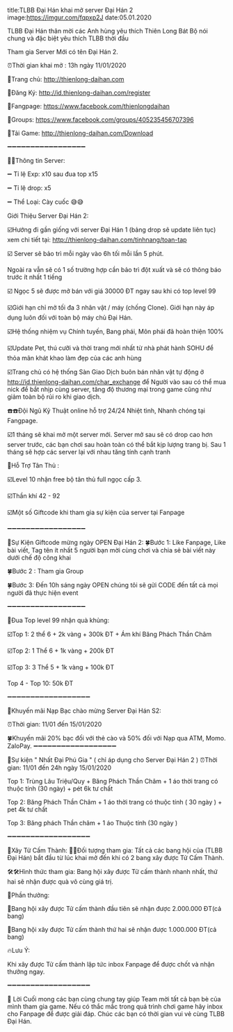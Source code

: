 title:TLBB Đại Hán khai mở server Đại Hán 2 
image:https://imgur.com/fqpxp2J
date:05.01.2020

TLBB Đại Hán thân mời các Anh hùng yêu thích Thiên Long Bát Bộ nói chung và đặc biệt yêu thích TLBB thời đầu

Tham gia Server Mới có tên Đại Hán 2.

⏰Thời gian khai mở : 13h ngày 11/01/2020

🔰Trang chủ: http://thienlong-daihan.com

🔰Đăng Ký: http://id.thienlong-daihan.com/register

🔰Fangpage: https://www.facebook.com/thienlongdaihan

🔰Groups: https://www.facebook.com/groups/405235456707396

🔰Tải Game: http://thienlong-daihan.com/Download

➖➖➖➖➖➖➖➖➖➖➖➖➖➖➖➖➖

📣📣Thông tin Server:

➖ Tỉ lệ Exp: x10 sau đua top x15

➖ Tỉ lệ drop: x5

➖ Thể Loại: Cày cuốc 😅😅

Giới Thiệu Server Đại Hán 2:

☑️Hướng đi gần giống với server Đại Hán 1 (bảng drop sẽ update liên tục)
xem chi tiết tại: http://thienlong-daihan.com/tinhnang/toan-tap

☑️ Server sẽ bảo trì mỗi ngày vào 6h tối mỗi lần 5 phút.

Ngoài ra vẫn sẽ có 1 số trường hợp cần bảo trì đột xuất và sẽ có thông báo trước ít nhất 1 tiếng

☑️ Ngọc 5 sẽ được mở bán với giá 30000 ĐT ngay sau khi có top level 99

☑️Giới hạn chỉ mở tối đa 3 nhân vật / máy (chống Clone). Giới hạn này áp dụng luôn đối với toàn bộ máy chủ Đại Hán.

☑️Hệ thống nhiệm vụ Chính tuyến, Bang phái, Môn phái đã hoàn thiện 100% 

☑️Update Pet, thú cưỡi và thời trang mới nhất từ nhà phát hành SOHU để thỏa mãn khát khao làm đẹp của các anh hùng

☑️Trang chủ có hệ thống Sàn Giao Dịch buôn bán nhân vật tự động ở http://id.thienlong-daihan.com/char_exchange để Người vào sau có thể mua nick để bắt nhịp cùng server, tăng độ thương mại trong game cũng như giảm toàn bộ rủi ro khi giao dịch.

☎️☎️Đội Ngũ Kỹ Thuật online hỗ trợ 24/24 Nhiệt tình, Nhanh chóng tại Fangpage.

☑️1 tháng sẽ khai mở một server mới. Server mở sau sẽ có drop cao hơn server trước, các bạn chơi sau hoàn toàn có thể bắt kịp lượng trang bị. Sau 1 tháng sẽ hợp các server lại với nhau tăng tính cạnh tranh

🎁Hỗ Trợ Tân Thủ :

☑️Level 10 nhận free bộ tân thủ full ngọc cấp 3.

☑️Thần khí 42 - 92

☑️Một số Giftcode khi tham gia sự kiện của server tại Fanpage

➖➖➖➖➖➖➖➖➖➖➖➖➖➖➖➖➖

🎁Sự Kiện Giftcode mừng ngày OPEN Đại Hán 2:
🍀Bước 1: Like Fanpage, Like bài viết, Tag tên ít nhất 5 người bạn mời cùng chơi và chia sẻ bài viết này dưới chế độ công khai

🍀Bước 2 : Tham gia Group

🍀Bước 3: Đến 10h sáng ngày OPEN chúng tôi sẽ gửi CODE đến tất cả mọi người đã thực hiện event

➖➖➖➖➖➖➖➖➖➖➖➖➖➖➖➖➖

🎁Đua Top level 99 nhận quà khủng:

☑️Top 1: 2 thể 6 + 2k vàng + 300k ĐT + Ám khí Băng Phách Thần Châm

☑️Top 2: 1 Thể 6 + 1k vàng + 200k ĐT

☑️Top 3: 3 Thể 5 + 1k vàng + 100k ĐT

Top 4 - Top 10: 50k ĐT

➖➖➖➖➖➖➖➖➖➖➖➖➖➖➖➖➖➖

🎁Khuyến mãi Nạp Bạc chào mừng Server Đại Hán S2:

⏰Thời gian: 11/01 đến 15/01/2020

🍀Khuyến mãi 20% bạc đối với thẻ cào và 50% đối với Nạp qua ATM, Momo. ZaloPay.
➖➖➖➖➖➖➖➖➖➖➖➖➖➖➖➖➖➖

🎁Sự kiện " Nhất Đại Phú Gia " ( chỉ áp dụng cho Server Đại Hán 2 )
⏰Thời gian: 11/01 đến 24h ngày 15/01/2020

Top 1: Trùng Lâu Triệu/Quy + Băng Phách Thần Châm + 1 áo thời trang có thuộc tính (30 ngày) + pét 6k tư chất

Top 2: Băng Phách Thần Châm + 1 áo thời trang có thuộc tính ( 30 ngày ) + pet 4k tư chất

Top 3: Băng phách Thần châm + 1 áo Thuộc tính (30 ngày )

➖➖➖➖➖➖➖➖➖➖➖➖➖➖➖➖➖➖

🎁Xây Tử Cấm Thành:
📌📌Đối tượng tham gia: Tất cả các bang hội của (TLBB Đại Hán) bắt đầu từ lúc khai mở đến khi có 2 bang xây được Tử Cấm Thành.

🛠🛠Hình thức tham gia: Bang hội xây được Tử cấm thành nhanh nhất, thứ hai sẽ nhận được quà vô cùng giá trị.

🔮Phần thưởng:

🎁Bang hội xây được Tử cấm thành đầu tiên sẽ nhận được 2.000.000 ĐT(cả bang)

🎁Bang hội xây được Tử cấm thành thứ hai sẽ nhận được 1.000.000 ĐT(cả bang)

🔥Lưu Ý:

Khi xây được Tử cấm thành lập tức inbox Fanpage để được chốt và nhận thưởng ngay.

➖➖➖➖➖➖➖➖➖➖➖➖➖➖➖➖➖➖

🛑 Lời Cuối mong các bạn cùng chung tay giúp Team mời tất cả bạn bè của mình tham gia game.
Nếu có thắc mắc trong quá trình chơi game hãy inbox cho Fanpage để được giải đáp. Chúc các bạn có thời gian vui vẻ cùng TLBB Đại Hán.
